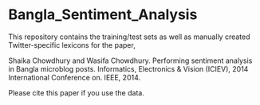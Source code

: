 # Bangla_Sentiment_Analysis

This repository contains the training/test sets as well as manually created Twitter-specific lexicons for the paper,

Shaika Chowdhury and Wasifa Chowdhury. Performing sentiment analysis in Bangla microblog posts. Informatics, Electronics & Vision (ICIEV), 2014 International Conference on. IEEE, 2014.

Please cite this paper if you use the data.

